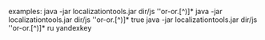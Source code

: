 examples:
java -jar localizationtools.jar dir/js ''or-or\.[^\)]*
java -jar localizationtools.jar dir/js ''or-or\.[^\)]* true
java -jar localizationtools.jar dir/js ''or-or\.[^\)]* ru yandexkey
